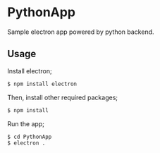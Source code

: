 # PythonApp

Sample electron app powered by python backend.

## Usage

Install electron;

```sh
$ npm install electron
```

Then, install other required packages;

```sh
$ npm install
```

Run the app;

```sh
$ cd PythonApp
$ electron .
```
